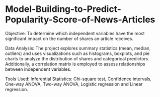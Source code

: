 # Model-Building-to-Predict-Popularity-Score-of-News-Articles

Objective: To determine which independent variables have the most significant impact on the number of shares an article receives.

Data Analysis: The project explores summary statistics (mean, median, outliers) and uses visualizations such as histograms, boxplots, and pie charts to analyze the distribution of shares and categorical predictors. Additionally, a correlation matrix is employed to assess relationships between independent variables.

Tools Used:
Inferential Statistics: Chi-square test, Confidence intervals, One-way ANOVA, Two-way ANOVA, Logistic regression and Linear regression.
